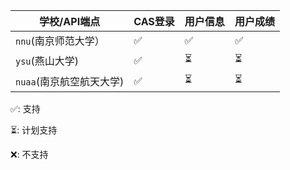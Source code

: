 | 学校/API端点         | CAS登录 | 用户信息 | 用户成绩 |
|------------------|-------|------|------|
| `nnu`(南京师范大学）    | ✅     | ✅    | ✅    |
| `ysu`(燕山大学)      | ✅     | ⏳    | ⏳    |
| `nuaa`(南京航空航天大学) | ✅     | ⏳    | ⏳    |

✅: 支持

⏳: 计划支持

❌: 不支持